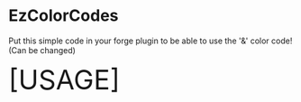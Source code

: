 # EzColorCodes
Put this simple code in your forge plugin to be able to use the '&amp;' color code! (Can be changed)

<font size ="10"> [USAGE] </font>
